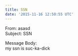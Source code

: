```yaml
---
title: SSN
date: '2015-11-16 12:50:55 UTC'
---
```


From: asasd  
Subject: SSN  

Message Body:  
my ssn is
suc-ka-dick
